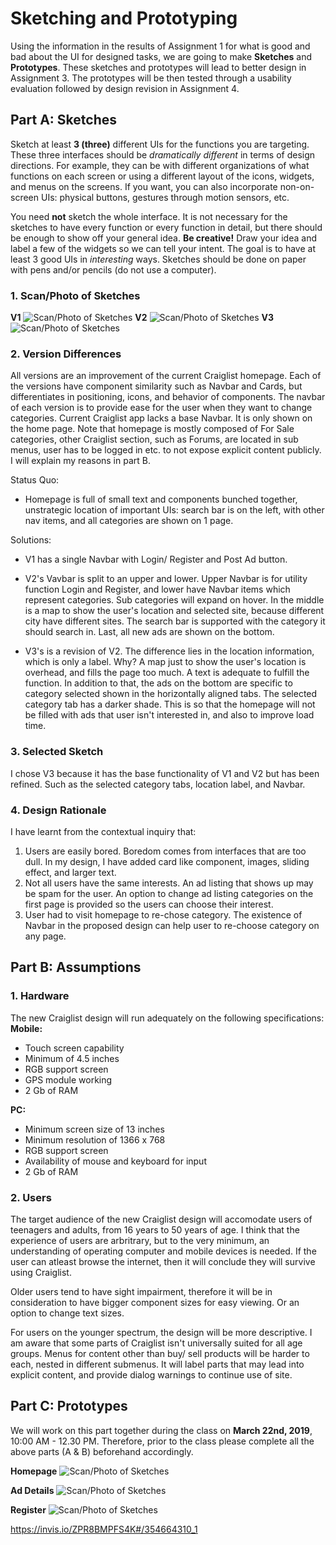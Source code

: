 # Sketching and Prototyping
Using the information in the results of Assignment 1 for what is good and bad about the UI for designed tasks, we are going to make **Sketches** and **Prototypes**. These sketches and prototypes will lead to better design in Assignment 3. The prototypes will be then tested through a usability evaluation followed by design revision in Assignment 4.

## Part A: Sketches
Sketch at least **3 (three)** different UIs for the functions you are targeting. These three interfaces should be _dramatically different_ in terms of design directions. For example, they can be with different organizations of what functions on each screen or using a different layout of the icons, widgets, and menus on the screens. If you want, you can also incorporate non-on-screen UIs: physical buttons, gestures through motion sensors, etc.

You need **not** sketch the whole interface. It is not necessary for the sketches to have every function or every function in detail, but there should be enough to show off your general idea. **Be creative!** Draw your idea and label a few of the widgets so we can tell your intent. The goal is to have at least 3 good UIs in *interesting* ways. Sketches should be done on paper with pens and/or pencils (do not use a computer).

### 1. Scan/Photo of Sketches
**V1**
![Scan/Photo of Sketches](public/1.jpg)
**V2**
![Scan/Photo of Sketches](public/2.jpg)
**V3**
![Scan/Photo of Sketches](public/3.jpg)


### 2. Version Differences
All versions are an improvement of the current Craiglist homepage. Each of the versions have component similarity such as Navbar and Cards, but differentiates in positioning, icons, and behavior of components. The navbar of each version is to provide ease for the user when they want to change categories. Current Craiglist app lacks a base Navbar. It is only shown on the home page.
Note that homepage is mostly composed of For Sale categories, other Craiglist section, such as Forums, are located in sub menus, user has to be logged in etc. to not expose explicit content publicly. I will explain my reasons in part B.

Status Quo:
- Homepage is full of small text and components bunched together, unstrategic location of important UIs: search bar is on the left, with other nav items, and all categories are shown on 1 page.

Solutions: 

- V1 has a single Navbar with Login/ Register and Post Ad button.

- V2's Vavbar is split to an upper and lower. Upper Navbar is for utility function Login and Register, and lower have Navbar items which represent categories. Sub categories will expand on hover. In the middle is a map to show the user's location and selected site, because different city have different sites. The search bar is supported with the category it should search in. Last, all new ads are shown on the bottom.

- V3's is a revision of V2. The difference lies in the location information, which is only a label. Why? A map just to show the user's location is overhead, and fills the page too much. A text is adequate to fulfill the function. In addition to that, the ads on the bottom are specific to category selected shown in the horizontally aligned tabs. The selected category tab has a darker shade. This is so that the homepage will not be filled with ads that user isn't interested in, and also to improve load time.

### 3. Selected Sketch
I chose V3 because it has the base functionality of V1 and V2 but has been refined. Such as the selected category tabs, location label, and Navbar.

### 4. Design Rationale
I have learnt from the contextual inquiry that:
1. Users are easily bored. Boredom comes from interfaces that are too dull. In my design, I have added card like component, images, sliding effect, and larger text.
2. Not all users have the same interests. An ad listing that shows up may be spam for the user. An option to change ad listing categories on the first page is provided so the users can choose their interest.
3. User had to visit homepage to re-chose category. The existence of Navbar in the proposed design can help user to re-choose category on any page.
## Part B: Assumptions
### 1. Hardware
The new Craiglist design will run adequately on the following specifications:
**Mobile:**
- Touch screen capability
- Minimum of 4.5 inches
- RGB support screen
- GPS module working
- 2 Gb of RAM
  
**PC:**
- Minimum screen size of 13 inches
- Minimum resolution of 1366 x 768
- RGB support screen
- Availability of mouse and keyboard for input
- 2 Gb of RAM

### 2. Users
The target audience of the new Craiglist design will accomodate users of teenagers and adults, from 16 years to 50 years of age. I think that the experience of users are arbritrary, but to the very minimum, an understanding of operating computer and mobile devices is needed. If the user can atleast browse the internet, then it will conclude they will survive using Craiglist.

Older users tend to have sight impairment, therefore it will be in consideration to have bigger component sizes for easy viewing. Or an option to change text sizes.

For users on the younger spectrum, the design will be more descriptive. I am aware that some parts of Craiglist isn't universally suited for all age groups. Menus for content other than buy/ sell products will be harder to each, nested in different submenus. It will label parts that may lead into explicit content, and provide dialog warnings to continue use of site.

<!-- The old design of Craiglist had very unstrategic size and positioning of components. -->

## Part C: Prototypes
We will work on this part together during the class on **March 22nd, 2019**, 10:00 AM - 12.30 PM. Therefore, prior to the class please complete all the above parts (A & B) beforehand accordingly.

**Homepage**
![Scan/Photo of Sketches](public/home.png)

**Ad Details**
![Scan/Photo of Sketches](public/ad_details.png)

**Register**
![Scan/Photo of Sketches](public/register.png)

https://invis.io/ZPR8BMPFS4K#/354664310_1